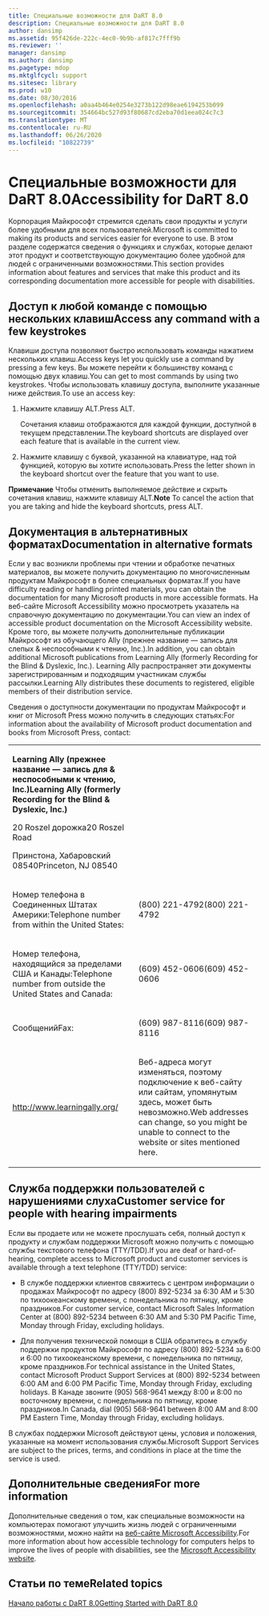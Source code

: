 ```yaml
---
title: Специальные возможности для DaRT 8.0
description: Специальные возможности для DaRT 8.0
author: dansimp
ms.assetid: 95f426de-222c-4ec0-9b9b-af817c7fff9b
ms.reviewer: ''
manager: dansimp
ms.author: dansimp
ms.pagetype: mdop
ms.mktglfcycl: support
ms.sitesec: library
ms.prod: w10
ms.date: 08/30/2016
ms.openlocfilehash: a0aa4b464e0254e3273b122d98eae6194253b099
ms.sourcegitcommit: 354664bc527d93f80687cd2eba70d1eea024c7c3
ms.translationtype: MT
ms.contentlocale: ru-RU
ms.lasthandoff: 06/26/2020
ms.locfileid: "10822739"
---
```

# <span data-ttu-id="1fe64-103">Специальные возможности для DaRT 8.0</span><span class="sxs-lookup"><span data-stu-id="1fe64-103">Accessibility for DaRT 8.0</span></span>


<span data-ttu-id="1fe64-104">Корпорация Майкрософт стремится сделать свои продукты и услуги более удобными для всех пользователей.</span><span class="sxs-lookup"><span data-stu-id="1fe64-104">Microsoft is committed to making its products and services easier for everyone to use.</span></span> <span data-ttu-id="1fe64-105">В этом разделе содержатся сведения о функциях и службах, которые делают этот продукт и соответствующую документацию более удобной для людей с ограниченными возможностями.</span><span class="sxs-lookup"><span data-stu-id="1fe64-105">This section provides information about features and services that make this product and its corresponding documentation more accessible for people with disabilities.</span></span>

## <span data-ttu-id="1fe64-106">Доступ к любой команде с помощью нескольких клавиш</span><span class="sxs-lookup"><span data-stu-id="1fe64-106">Access any command with a few keystrokes</span></span>


<span data-ttu-id="1fe64-107">Клавиши доступа позволяют быстро использовать команды нажатием нескольких клавиш.</span><span class="sxs-lookup"><span data-stu-id="1fe64-107">Access keys let you quickly use a command by pressing a few keys.</span></span> <span data-ttu-id="1fe64-108">Вы можете перейти к большинству команд с помощью двух клавиш.</span><span class="sxs-lookup"><span data-stu-id="1fe64-108">You can get to most commands by using two keystrokes.</span></span> <span data-ttu-id="1fe64-109">Чтобы использовать клавишу доступа, выполните указанные ниже действия.</span><span class="sxs-lookup"><span data-stu-id="1fe64-109">To use an access key:</span></span>

1.  <span data-ttu-id="1fe64-110">Нажмите клавишу ALT.</span><span class="sxs-lookup"><span data-stu-id="1fe64-110">Press ALT.</span></span>

    <span data-ttu-id="1fe64-111">Сочетания клавиш отображаются для каждой функции, доступной в текущем представлении.</span><span class="sxs-lookup"><span data-stu-id="1fe64-111">The keyboard shortcuts are displayed over each feature that is available in the current view.</span></span>

2.  <span data-ttu-id="1fe64-112">Нажмите клавишу с буквой, указанной на клавиатуре, над той функцией, которую вы хотите использовать.</span><span class="sxs-lookup"><span data-stu-id="1fe64-112">Press the letter shown in the keyboard shortcut over the feature that you want to use.</span></span>

<span data-ttu-id="1fe64-113">**Примечание**  Чтобы отменить выполняемое действие и скрыть сочетания клавиш, нажмите клавишу ALT.</span><span class="sxs-lookup"><span data-stu-id="1fe64-113">**Note** To cancel the action that you are taking and hide the keyboard shortcuts, press ALT.</span></span>

 

## <span data-ttu-id="1fe64-114">Документация в альтернативных форматах</span><span class="sxs-lookup"><span data-stu-id="1fe64-114">Documentation in alternative formats</span></span>


<span data-ttu-id="1fe64-115">Если у вас возникли проблемы при чтении и обработке печатных материалов, вы можете получить документацию по многочисленным продуктам Майкрософт в более специальных форматах.</span><span class="sxs-lookup"><span data-stu-id="1fe64-115">If you have difficulty reading or handling printed materials, you can obtain the documentation for many Microsoft products in more accessible formats.</span></span> <span data-ttu-id="1fe64-116">На веб-сайте Microsoft Accessibility можно просмотреть указатель на справочную документацию по документации.</span><span class="sxs-lookup"><span data-stu-id="1fe64-116">You can view an index of accessible product documentation on the Microsoft Accessibility website.</span></span> <span data-ttu-id="1fe64-117">Кроме того, вы можете получить дополнительные публикации Майкрософт из обучающего Ally (прежнее название — запись для слепых & неспособными к чтению, Inc.).</span><span class="sxs-lookup"><span data-stu-id="1fe64-117">In addition, you can obtain additional Microsoft publications from Learning Ally (formerly Recording for the Blind & Dyslexic, Inc.).</span></span> <span data-ttu-id="1fe64-118">Learning Ally распространяет эти документы зарегистрированным и подходящим участникам службы рассылки.</span><span class="sxs-lookup"><span data-stu-id="1fe64-118">Learning Ally distributes these documents to registered, eligible members of their distribution service.</span></span>

<span data-ttu-id="1fe64-119">Сведения о доступности документации по продуктам Майкрософт и книг от Microsoft Press можно получить в следующих статьях:</span><span class="sxs-lookup"><span data-stu-id="1fe64-119">For information about the availability of Microsoft product documentation and books from Microsoft Press, contact:</span></span>

<table>
<colgroup>
<col width="50%" />
<col width="50%" />
</colgroup>
<tbody>
<tr class="odd">
<td align="left"><p><strong><span data-ttu-id="1fe64-120">Learning Ally (прежнее название — запись для &amp; неспособными к чтению, Inc.)</span><span class="sxs-lookup"><span data-stu-id="1fe64-120">Learning Ally (formerly Recording for the Blind &amp; Dyslexic, Inc.)</span></span></strong></p>
<p><span data-ttu-id="1fe64-121">20 Roszel дорожка</span><span class="sxs-lookup"><span data-stu-id="1fe64-121">20 Roszel Road</span></span></p>
<p><span data-ttu-id="1fe64-122">Принстона, Хабаровский 08540</span><span class="sxs-lookup"><span data-stu-id="1fe64-122">Princeton, NJ 08540</span></span></p></td>
<td align="left"><p></p></td>
</tr>
<tr class="even">
<td align="left"><p><span data-ttu-id="1fe64-123">Номер телефона в Соединенных Штатах Америки:</span><span class="sxs-lookup"><span data-stu-id="1fe64-123">Telephone number from within the United States:</span></span></p></td>
<td align="left"><p><span data-ttu-id="1fe64-124">(800) 221-4792</span><span class="sxs-lookup"><span data-stu-id="1fe64-124">(800) 221-4792</span></span></p></td>
</tr>
<tr class="odd">
<td align="left"><p><span data-ttu-id="1fe64-125">Номер телефона, находящийся за пределами США и Канады:</span><span class="sxs-lookup"><span data-stu-id="1fe64-125">Telephone number from outside the United States and Canada:</span></span></p></td>
<td align="left"><p><span data-ttu-id="1fe64-126">(609) 452-0606</span><span class="sxs-lookup"><span data-stu-id="1fe64-126">(609) 452-0606</span></span></p></td>
</tr>
<tr class="even">
<td align="left"><p><span data-ttu-id="1fe64-127">Сообщений</span><span class="sxs-lookup"><span data-stu-id="1fe64-127">Fax:</span></span></p></td>
<td align="left"><p><span data-ttu-id="1fe64-128">(609) 987-8116</span><span class="sxs-lookup"><span data-stu-id="1fe64-128">(609) 987-8116</span></span></p></td>
</tr>
<tr class="odd">
<td align="left"><p><a href="https://go.microsoft.com/fwlink/?linkid=239" data-raw-source="[http://www.learningally.org/](https://go.microsoft.com/fwlink/?linkid=239)">http://www.learningally.org/</a></p></td>
<td align="left"><p><span data-ttu-id="1fe64-129">Веб-адреса могут изменяться, поэтому подключение к веб-сайту или сайтам, упомянутым здесь, может быть невозможно.</span><span class="sxs-lookup"><span data-stu-id="1fe64-129">Web addresses can change, so you might be unable to connect to the website or sites mentioned here.</span></span></p></td>
</tr>
</tbody>
</table>

 

## <span data-ttu-id="1fe64-130">Служба поддержки пользователей с нарушениями слуха</span><span class="sxs-lookup"><span data-stu-id="1fe64-130">Customer service for people with hearing impairments</span></span>


<span data-ttu-id="1fe64-131">Если вы продаете или не можете прослушать себя, полный доступ к продукту и службам поддержки Microsoft можно получить с помощью службы текстового телефона (TTY/TDD).</span><span class="sxs-lookup"><span data-stu-id="1fe64-131">If you are deaf or hard-of-hearing, complete access to Microsoft product and customer services is available through a text telephone (TTY/TDD) service:</span></span>

-   <span data-ttu-id="1fe64-132">В службе поддержки клиентов свяжитесь с центром информации о продажах Майкрософт по адресу (800) 892-5234 за 6:30 AM и 5:30 по тихоокеанскому времени, с понедельника по пятницу, кроме праздников.</span><span class="sxs-lookup"><span data-stu-id="1fe64-132">For customer service, contact Microsoft Sales Information Center at (800) 892-5234 between 6:30 AM and 5:30 PM Pacific Time, Monday through Friday, excluding holidays.</span></span>

-   <span data-ttu-id="1fe64-133">Для получения технической помощи в США обратитесь в службу поддержки продуктов Майкрософт по адресу (800) 892-5234 за 6:00 и 6:00 по тихоокеанскому времени, с понедельника по пятницу, кроме праздников.</span><span class="sxs-lookup"><span data-stu-id="1fe64-133">For technical assistance in the United States, contact Microsoft Product Support Services at (800) 892-5234 between 6:00 AM and 6:00 PM Pacific Time, Monday through Friday, excluding holidays.</span></span> <span data-ttu-id="1fe64-134">В Канаде звоните (905) 568-9641 между 8:00 и 8:00 по восточному времени, с понедельника по пятницу, кроме праздников.</span><span class="sxs-lookup"><span data-stu-id="1fe64-134">In Canada, dial (905) 568-9641 between 8:00 AM and 8:00 PM Eastern Time, Monday through Friday, excluding holidays.</span></span>

<span data-ttu-id="1fe64-135">В службах поддержки Microsoft действуют цены, условия и положения, указанные на момент использования службы.</span><span class="sxs-lookup"><span data-stu-id="1fe64-135">Microsoft Support Services are subject to the prices, terms, and conditions in place at the time the service is used.</span></span>

## <span data-ttu-id="1fe64-136">Дополнительные сведения</span><span class="sxs-lookup"><span data-stu-id="1fe64-136">For more information</span></span>


<span data-ttu-id="1fe64-137">Дополнительные сведения о том, как специальные возможности на компьютерах помогают улучшить жизнь людей с ограниченными возможностями, можно найти на [веб-сайте Microsoft Accessibility](https://go.microsoft.com/fwlink/?linkid=8431).</span><span class="sxs-lookup"><span data-stu-id="1fe64-137">For more information about how accessible technology for computers helps to improve the lives of people with disabilities, see the [Microsoft Accessibility website](https://go.microsoft.com/fwlink/?linkid=8431).</span></span>

## <span data-ttu-id="1fe64-138">Статьи по теме</span><span class="sxs-lookup"><span data-stu-id="1fe64-138">Related topics</span></span>


[<span data-ttu-id="1fe64-139">Начало работы с DaRT 8.0</span><span class="sxs-lookup"><span data-stu-id="1fe64-139">Getting Started with DaRT 8.0</span></span>](getting-started-with-dart-80-dart-8.md)

 

 





